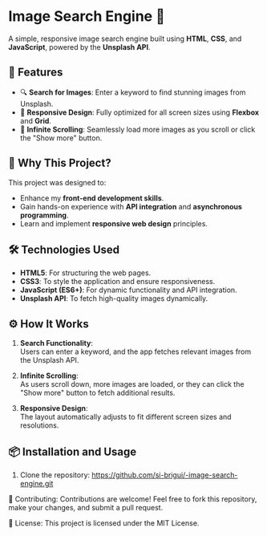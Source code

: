 # Image Search Engine 🌟

A simple, responsive image search engine built using **HTML**, **CSS**, and **JavaScript**, powered by the **Unsplash API**.

## 🚀 Features
- 🔍 **Search for Images**: Enter a keyword to find stunning images from Unsplash.
- 📱 **Responsive Design**: Fully optimized for all screen sizes using **Flexbox** and **Grid**.
- 📜 **Infinite Scrolling**: Seamlessly load more images as you scroll or click the "Show more" button.

## 🎯 Why This Project?
This project was designed to:
- Enhance my **front-end development skills**.
- Gain hands-on experience with **API integration** and **asynchronous programming**.
- Learn and implement **responsive web design** principles.

## 🛠️ Technologies Used
- **HTML5**: For structuring the web pages.
- **CSS3**: To style the application and ensure responsiveness.
- **JavaScript (ES6+)**: For dynamic functionality and API integration.
- **Unsplash API**: To fetch high-quality images dynamically.

## ⚙️ How It Works
1. **Search Functionality**:  
   Users can enter a keyword, and the app fetches relevant images from the Unsplash API.
   
2. **Infinite Scrolling**:  
   As users scroll down, more images are loaded, or they can click the "Show more" button to fetch additional results.
   
3. **Responsive Design**:  
   The layout automatically adjusts to fit different screen sizes and resolutions.

## 📦 Installation and Usage
1. Clone the repository:
  https://github.com/si-brigui/-image-search-engine.git


🤝 Contributing:
Contributions are welcome!
Feel free to fork this repository, make your changes, and submit a pull request.

📄 License:
This project is licensed under the MIT License.
   
